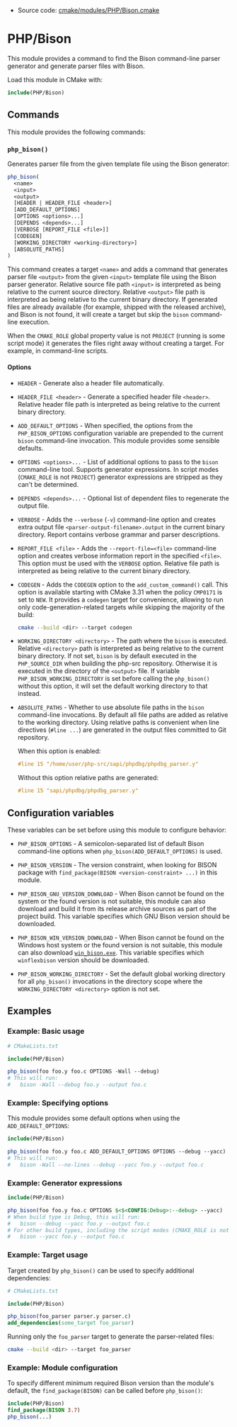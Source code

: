 <!-- This is auto-generated file. -->
* Source code: [cmake/modules/PHP/Bison.cmake](https://github.com/petk/php-build-system/blob/master/cmake/cmake/modules/PHP/Bison.cmake)

# PHP/Bison

This module provides a command to find the Bison command-line parser generator
and generate parser files with Bison.

Load this module in CMake with:

```cmake
include(PHP/Bison)
```

## Commands

This module provides the following commands:

### `php_bison()`

Generates parser file from the given template file using the Bison generator:

```cmake
php_bison(
  <name>
  <input>
  <output>
  [HEADER | HEADER_FILE <header>]
  [ADD_DEFAULT_OPTIONS]
  [OPTIONS <options>...]
  [DEPENDS <depends>...]
  [VERBOSE [REPORT_FILE <file>]]
  [CODEGEN]
  [WORKING_DIRECTORY <working-directory>]
  [ABSOLUTE_PATHS]
)
```

This command creates a target `<name>` and adds a command that generates parser
file `<output>` from the given `<input>` template file using the Bison parser
generator. Relative source file path `<input>` is interpreted as being relative
to the current source directory. Relative `<output>` file path is interpreted as
being relative to the current binary directory. If generated files are already
available (for example, shipped with the released archive), and Bison is not
found, it will create a target but skip the `bison` command-line execution.

When the `CMAKE_ROLE` global property value is not `PROJECT` (running is some
script mode) it generates the files right away without creating a target. For
example, in command-line scripts.

#### Options

* `HEADER` - Generate also a header file automatically.

* `HEADER_FILE <header>` - Generate a specified header file `<header>`. Relative
  header file path is interpreted as being relative to the current binary
  directory.

* `ADD_DEFAULT_OPTIONS` - When specified, the options from the
  `PHP_BISON_OPTIONS` configuration variable are prepended to the current
  `bison` command-line invocation. This module provides some sensible defaults.

* `OPTIONS <options>...` - List of additional options to pass to the `bison`
  command-line tool. Supports generator expressions. In script modes
  (`CMAKE_ROLE` is not `PROJECT`) generator expressions are stripped as they
  can't be determined.

* `DEPENDS <depends>...` - Optional list of dependent files to regenerate the
  output file.

* `VERBOSE` - Adds the `--verbose` (`-v`) command-line option and creates extra
  output file `<parser-output-filename>.output` in the current binary directory.
  Report contains verbose grammar and parser descriptions.

* `REPORT_FILE <file>` - Adds the `--report-file=<file>` command-line option and
  creates verbose information report in the specified `<file>`. This option must
  be used with the `VERBOSE` option. Relative file path is interpreted as being
  relative to the current binary directory.

* `CODEGEN` - Adds the `CODEGEN` option to the `add_custom_command()` call. This
  option is available starting with CMake 3.31 when the policy `CMP0171` is set
  to `NEW`. It provides a `codegen` target for convenience, allowing to run only
  code-generation-related targets while skipping the majority of the build:

  ```sh
  cmake --build <dir> --target codegen
  ```

* `WORKING_DIRECTORY <directory>` - The path where the `bison` is executed.
  Relative `<directory>` path is interpreted as being relative to the current
  binary directory. If not set, `bison` is by default executed in the
  `PHP_SOURCE_DIR` when building the php-src repository. Otherwise it is
  executed in the directory of the `<output>` file. If variable
  `PHP_BISON_WORKING_DIRECTORY` is set before calling the `php_bison()` without
  this option, it will set the default working directory to that instead.

* `ABSOLUTE_PATHS` - Whether to use absolute file paths in the `bison`
  command-line invocations. By default all file paths are added as relative to
  the working directory. Using relative paths is convenient when line directives
  (`#line ...`) are generated in the output files committed to Git repository.

  When this option is enabled:

  ```c
  #line 15 "/home/user/php-src/sapi/phpdbg/phpdbg_parser.y"
  ```

  Without this option relative paths are generated:

  ```c
  #line 15 "sapi/phpdbg/phpdbg_parser.y"
  ```

## Configuration variables

These variables can be set before using this module to configure behavior:

* `PHP_BISON_OPTIONS` - A semicolon-separated list of default Bison command-line
  options when `php_bison(ADD_DEFAULT_OPTIONS)` is used.

* `PHP_BISON_VERSION` - The version constraint, when looking for BISON package
  with `find_package(BISON <version-constraint> ...)` in this module.

* `PHP_BISON_GNU_VERSION_DOWNLOAD` - When Bison cannot be found on the system or
  the found version is not suitable, this module can also download and build it
  from its release archive sources as part of the project build. This variable
  specifies which GNU Bison version should be downloaded.

* `PHP_BISON_WIN_VERSION_DOWNLOAD` - When Bison cannot be found on the Windows
  host system or the found version is not suitable, this module can also
  download [`win_bison.exe`](https://github.com/lexxmark/winflexbison). This
  variable specifies which `winflexbison` version should be downloaded.

* `PHP_BISON_WORKING_DIRECTORY` - Set the default global working directory
  for all `php_bison()` invocations in the directory scope where the
  `WORKING_DIRECTORY <directory>` option is not set.

## Examples

### Example: Basic usage

```cmake
# CMakeLists.txt

include(PHP/Bison)

php_bison(foo foo.y foo.c OPTIONS -Wall --debug)
# This will run:
#   bison -Wall --debug foo.y --output foo.c
```

### Example: Specifying options

This module provides some default options when using the `ADD_DEFAULT_OPTIONS`:

```cmake
include(PHP/Bison)

php_bison(foo foo.y foo.c ADD_DEFAULT_OPTIONS OPTIONS --debug --yacc)
# This will run:
#   bison -Wall --no-lines --debug --yacc foo.y --output foo.c
```

### Example: Generator expressions

```cmake
include(PHP/Bison)

php_bison(foo foo.y foo.c OPTIONS $<$<CONFIG:Debug>:--debug> --yacc)
# When build type is Debug, this will run:
#   bison --debug --yacc foo.y --output foo.c
# For other build types, including the script modes (CMAKE_ROLE is not PROJECT):
#   bison --yacc foo.y --output foo.c
```

### Example: Target usage

Target created by `php_bison()` can be used to specify additional dependencies:

```cmake
# CMakeLists.txt

include(PHP/Bison)

php_bison(foo_parser parser.y parser.c)
add_dependencies(some_target foo_parser)
```

Running only the `foo_parser` target to generate the parser-related files:

```sh
cmake --build <dir> --target foo_parser
```

### Example: Module configuration

To specify different minimum required Bison version than the module's default,
the `find_package(BISON)` can be called before `php_bison()`:

```cmake
include(PHP/Bison)
find_package(BISON 3.7)
php_bison(...)
```
